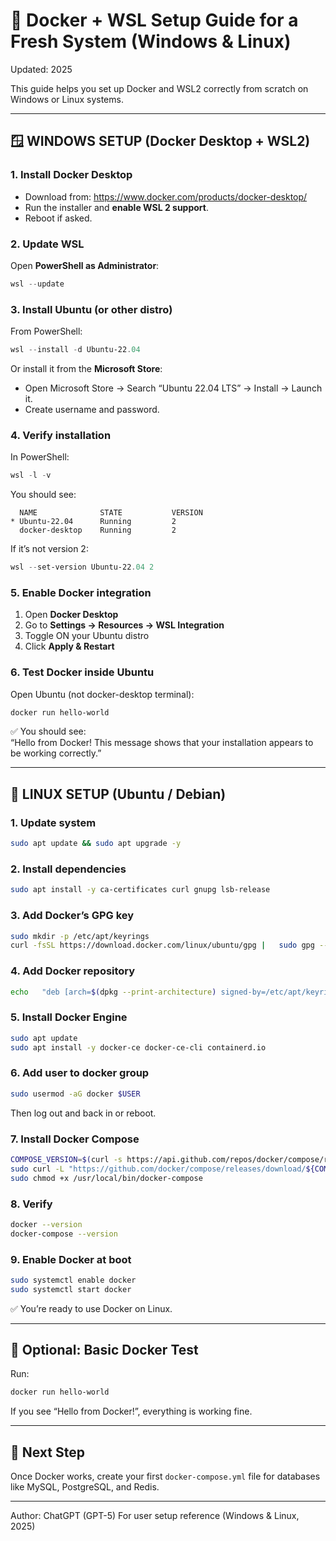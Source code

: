# 🧩 Docker + WSL Setup Guide for a Fresh System (Windows & Linux)
Updated: 2025

This guide helps you set up Docker and WSL2 correctly from scratch on Windows or Linux systems.

---

## 🪟 WINDOWS SETUP (Docker Desktop + WSL2)

### 1. Install Docker Desktop
- Download from: https://www.docker.com/products/docker-desktop/
- Run the installer and **enable WSL 2 support**.
- Reboot if asked.

### 2. Update WSL
Open **PowerShell as Administrator**:
```powershell
wsl --update
```

### 3. Install Ubuntu (or other distro)
From PowerShell:
```powershell
wsl --install -d Ubuntu-22.04
```

Or install it from the **Microsoft Store**:
- Open Microsoft Store → Search “Ubuntu 22.04 LTS” → Install → Launch it.
- Create username and password.

### 4. Verify installation
In PowerShell:
```powershell
wsl -l -v
```

You should see:
```
  NAME              STATE           VERSION
* Ubuntu-22.04      Running         2
  docker-desktop    Running         2
```

If it’s not version 2:
```powershell
wsl --set-version Ubuntu-22.04 2
```

### 5. Enable Docker integration
1. Open **Docker Desktop**
2. Go to **Settings → Resources → WSL Integration**
3. Toggle ON your Ubuntu distro
4. Click **Apply & Restart**

### 6. Test Docker inside Ubuntu
Open Ubuntu (not docker-desktop terminal):
```bash
docker run hello-world
```

✅ You should see:  
“Hello from Docker! This message shows that your installation appears to be working correctly.”

---

## 🐧 LINUX SETUP (Ubuntu / Debian)

### 1. Update system
```bash
sudo apt update && sudo apt upgrade -y
```

### 2. Install dependencies
```bash
sudo apt install -y ca-certificates curl gnupg lsb-release
```

### 3. Add Docker’s GPG key
```bash
sudo mkdir -p /etc/apt/keyrings
curl -fsSL https://download.docker.com/linux/ubuntu/gpg |   sudo gpg --dearmor -o /etc/apt/keyrings/docker.gpg
```

### 4. Add Docker repository
```bash
echo   "deb [arch=$(dpkg --print-architecture) signed-by=/etc/apt/keyrings/docker.gpg]   https://download.docker.com/linux/ubuntu   $(lsb_release -cs) stable" |   sudo tee /etc/apt/sources.list.d/docker.list > /dev/null
```

### 5. Install Docker Engine
```bash
sudo apt update
sudo apt install -y docker-ce docker-ce-cli containerd.io
```

### 6. Add user to docker group
```bash
sudo usermod -aG docker $USER
```
Then log out and back in or reboot.

### 7. Install Docker Compose
```bash
COMPOSE_VERSION=$(curl -s https://api.github.com/repos/docker/compose/releases/latest | grep '"tag_name":' | sed -E 's/.*"([^"]+)".*/\1/')
sudo curl -L "https://github.com/docker/compose/releases/download/${COMPOSE_VERSION}/docker-compose-$(uname -s)-$(uname -m)" -o /usr/local/bin/docker-compose
sudo chmod +x /usr/local/bin/docker-compose
```

### 8. Verify
```bash
docker --version
docker-compose --version
```

### 9. Enable Docker at boot
```bash
sudo systemctl enable docker
sudo systemctl start docker
```

✅ You’re ready to use Docker on Linux.

---

## 🧱 Optional: Basic Docker Test
Run:
```bash
docker run hello-world
```
If you see “Hello from Docker!”, everything is working fine.

---

## 🧩 Next Step
Once Docker works, create your first `docker-compose.yml` file for databases like MySQL, PostgreSQL, and Redis.

---

Author: ChatGPT (GPT-5)
For user setup reference (Windows & Linux, 2025)
